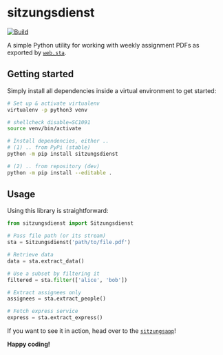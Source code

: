 # sitzungsdienst
[![Build](https://ci.codeberg.org/api/badges/S1SYPHOS/sitzungsdienst/status.svg)](https://codeberg.org/S1SYPHOS/sitzungsdienst/issues)

A simple Python utility for working with weekly assignment PDFs as exported by [`web.sta`](https://www.dvhaus.de/leistungen/web.sta).


## Getting started

Simply install all dependencies inside a virtual environment to get started:

```bash
# Set up & activate virtualenv
virtualenv -p python3 venv

# shellcheck disable=SC1091
source venv/bin/activate

# Install dependencies, either ..
# (1) .. from PyPi (stable)
python -m pip install sitzungsdienst

# (2) .. from repository (dev)
python -m pip install --editable .
```


## Usage

Using this library is straightforward:

```python
from sitzungsdienst import Sitzungsdienst

# Pass file path (or its stream)
sta = Sitzungsdienst('path/to/file.pdf')

# Retrieve data
data = sta.extract_data()

# Use a subset by filtering it
filtered = sta.filter(['alice', 'bob'])

# Extract assignees only
assignees = sta.extract_people()

# Fetch express service
express = sta.extract_express()
```

If you want to see it in action, head over to the [`sitzungsapp`](https://codeberg.org/S1SYPHOS/sitzungsapp)!


**Happy coding!**
